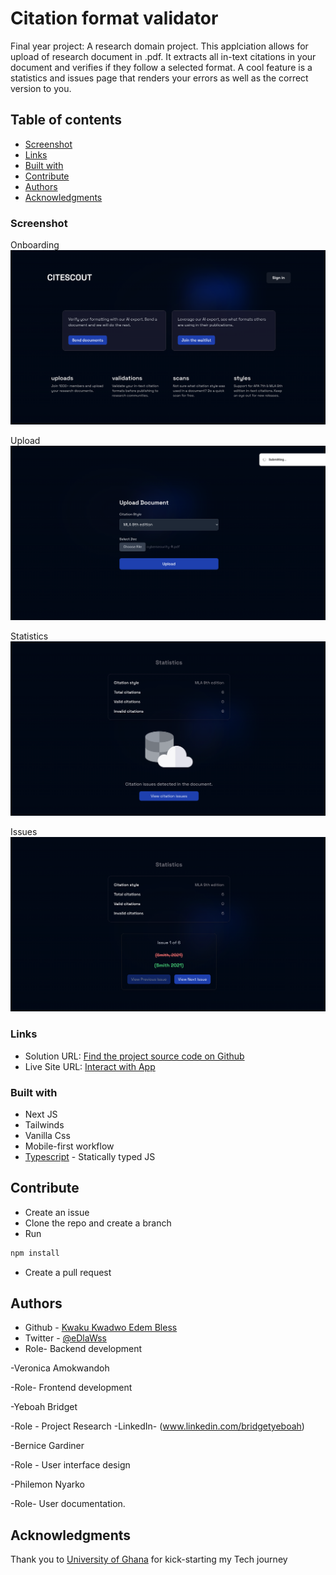 # Citation format validator

Final year project: A research domain project. This applciation allows for upload of research document in .pdf.
It extracts all in-text citations in your document and verifies if they follow a selected format. A cool feature is a statistics
and issues page that renders your errors as well as the correct version to you.

## Table of contents

- [Screenshot](#screenshot)
- [Links](#links)
- [Built with](#built-with)
- [Contribute](#contribute)
- [Authors](#author)
- [Acknowledgments](#acknowledgments)

### Screenshot

Onboarding
![](./screenshots/onboarding.png)

Upload
![](./screenshots/upload.png)

Statistics
![](./screenshots/statistics.png)

Issues
![](./screenshots/issues.png)

### Links

- Solution URL: [Find the project source code on Github](https://github.com/edem8/citeScout)
- Live Site URL: [Interact with App](https://cite-scout.vercel.app/)

### Built with

- Next JS
- Tailwinds
- Vanilla Css
- Mobile-first workflow
- [Typescript](https://typescriptlang.org/) - Statically typed JS

## Contribute

- Create an issue
- Clone the repo and create a branch
- Run

```sh
npm install
```

- Create a pull request

## Authors

- Github - [Kwaku Kwadwo Edem Bless](https://github.com/edem8)
- Twitter - [@eDlaWss](https://www.twitter.com/eDlaWss)
- Role- Backend development

-Veronica Amokwandoh

-Role- Frontend development 


-Yeboah Bridget

-Role - Project Research 
-LinkedIn- (www.linkedin.com/bridgetyeboah)


-Bernice Gardiner 

-Role - User interface design 


-Philemon Nyarko

-Role- User documentation.

## Acknowledgments

Thank you to [University of Ghana](https://dcs.ug.edu.gh/) for kick-starting my Tech journey
